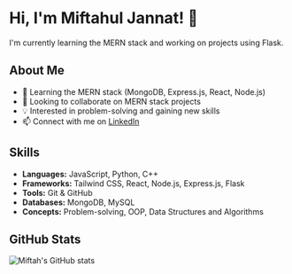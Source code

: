# Hi, I'm Miftahul Jannat! 👋

I'm currently learning the MERN stack and working on projects using Flask.

## About Me

-   🌱 Learning the MERN stack (MongoDB, Express.js, React, Node.js)
-   👯 Looking to collaborate on MERN stack projects
-   💡 Interested in problem-solving and gaining new skills
-   📫 Connect with me on [LinkedIn](https://www.linkedin.com/in/miftahul-jannat-mj/)

## Skills

-   **Languages:** JavaScript, Python, C++
-   **Frameworks:** Tailwind CSS, React, Node.js, Express.js, Flask
-   **Tools:** Git & GitHub
-   **Databases:** MongoDB, MySQL
-   **Concepts:** Problem-solving, OOP, Data Structures and Algorithms

## GitHub Stats

![Miftah's GitHub stats](https://github-readme-stats.vercel.app/api?username=miftah1299&show_icons=true&theme=radical)
